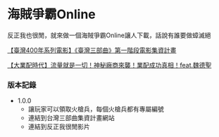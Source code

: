 # 海賊爭霸Online

反正我也很閒，就來做一個海賊爭霸Online讓人下載，話說有誰要做蟑滅絕

[【臺灣400年系列電影】《臺灣三部曲》第一階段電影集資計畫](https://taiwantrilogy.com/)

[【大業配時代】流量就是一切！神秘廠商來襲！業配成功真相！feat.魏德聖](https://www.youtube.com/watch?v=LUaYe_7cmxQ)

### 版本記錄
* 1.0.0
  * 讓玩家可以領取火槍兵，每個火槍兵都有專屬編號
  * 連結到台灣三部曲集資計畫網站
  * 連結到反正我很閒影片
